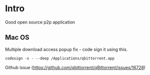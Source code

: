 	

# Intro

Good open source p2p application



## Mac OS

Multiple download access popup fix - code sign it using this.

`codesign -s - --deep /Applications/qbittorrent.app`


Github issue (https://github.com/qbittorrent/qBittorrent/issues/16728)